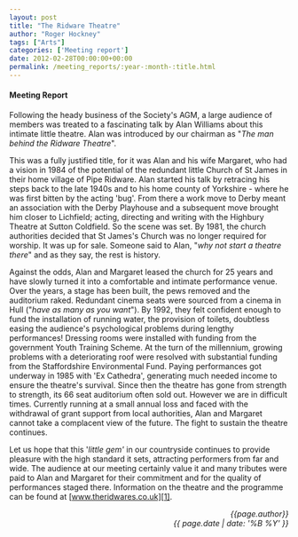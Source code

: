 ```yaml
---
layout: post
title: "The Ridware Theatre"
author: "Roger Hockney"
tags: ["Arts"] 
categories: ['Meeting report']
date: 2012-02-28T00:00:00+00:00
permalink: /meeting_reports/:year-:month-:title.html
---
```

#### Meeting Report ####

Following the heady business of the Society's AGM, a large audience of members was treated to a fascinating talk by Alan Williams about this intimate little theatre. Alan was introduced by our chairman as "*The man behind the Ridware Theatre*".
<!-- more -->
This was a fully justified title, for it was Alan and his wife Margaret, who had a vision in 1984 of the potential of the redundant little Church of St James in their home village of Pipe Ridware. Alan started his talk by retracing his steps back to the late 1940s and to his home county of Yorkshire - where he was first bitten by the acting 'bug'. From there a work move to Derby meant an association with the Derby Playhouse and a subsequent move brought him closer to Lichfield; acting, directing and writing with the Highbury Theatre at Sutton Coldfield. So the scene was set. By 1981, the church authorities decided that St James's Church was no longer required for worship. It was up for sale. Someone said to Alan, "*why not start a theatre there*" and as they say, the rest is history.

Against the odds, Alan and Margaret leased the church for 25 years and have slowly turned it into a comfortable and intimate performance venue. Over the years, a stage has been built, the pews removed and the auditorium raked. Redundant cinema seats were sourced from a cinema in Hull ("*have as many as you want*"). By 1992, they felt confident enough to fund the installation of running water, the provision of toilets, doubtless easing the audience's psychological problems during lengthy performances! Dressing rooms were installed with funding from the government Youth Training Scheme. At the turn of the millennium, growing problems with a deteriorating roof were resolved with substantial funding from the Staffordshire Environmental Fund. Paying performances got underway in 1985 with 'Ex Cathedra', generating much needed income to ensure the theatre's survival. Since then the theatre has gone from strength to strength, its 66 seat auditorium often sold out. However we are in difficult times. Currently running at a small annual loss and faced with the withdrawal of grant support from local authorities, Alan and Margaret cannot take a complacent view of the future. The fight to sustain the theatre continues.

Let us hope that this '_little gem'_ in our countryside continues to provide pleasure with the high standard it sets, attracting performers from far and wide. The audience at our meeting certainly value it and many tributes were paid to Alan and Margaret for their commitment and for the quality of performances staged there. Information on the theatre and the programme can be found at [www.theridwares.co.uk][1].



<p align="right"><i> {{page.author}} <br> {{ page.date | date: '%B %Y' }} </i></p>

[1]: http://www.ridwares.co.uk
